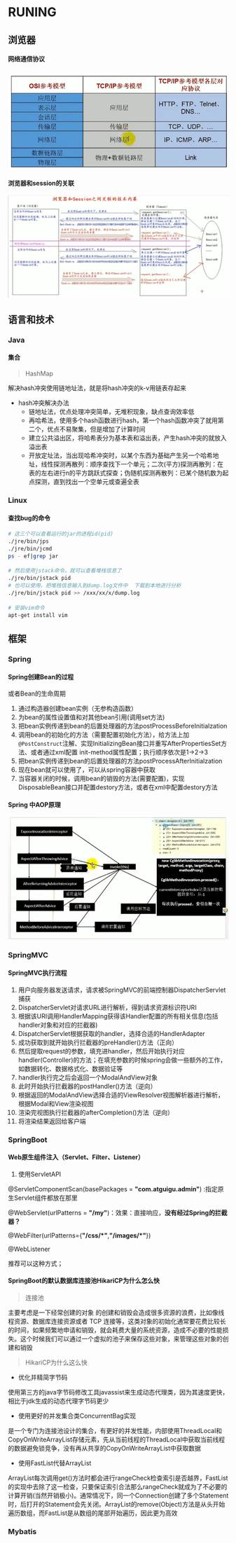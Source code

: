 # RUNING 

## 浏览器

#### 网络通信协议

![image-20220802175554357](images/run.assets/image-20220802175554357.png)

#### 浏览器和session的关联

![image-20220802175529439](images/run.assets/image-20220802175529439.png)



## 语言和技术

### Java

#### 集合

> HashMap

解决hash冲突使用链地址法，就是将hash冲突的k-v用链表存起来

* hash冲突解决办法
  * 链地址法，优点处理冲突简单，无堆积现象，缺点查询效率低
  * 再哈希法，使用多个hash函数进行hash，第一个hash函数冲突了就用第二个，优点不易聚集，但是增加了计算时间
  * 建立公共溢出区，将哈希表分为基本表和溢出表，产生hash冲突的就放入溢出表
  * 开放定址法，当出现哈希冲突时，以某个东西为基础产生另一个哈希地址，线性探测再散列：顺序查找下一个单元；二次(平方)探测再散列：在表的左右进行n的平方跳跃式探查；伪随机探测再散列：已某个随机数为起点探测，直到找出一个空单元或查遍全表

### Linux

#### 查找bug的命令

```bash
# 这三个可以查看运行的jar的进程id(pid)
./jre/bin/jps
./jre/bin/jcmd
ps - ef|grep jar

# 然后使用jstack命令，就可以查看堆栈信息了
./jre/bin/jstack pid
# 也可以使用，把堆栈信息输入到dump.log文件中  下载到本地进行分析
./jre/bin/jstack pid >> /xxx/xx/x/dump.log

# 安装vim命令
apt-get install vim
```



## 框架

### Spring

#### Spring创建Bean的过程

或者Bean的生命周期

1. 通过构造器创建bean实例（无参构造函数）
2. 为bean的属性设置值和对其他bean引用(调用set方法)
3. 把bean实例传递到bean的后置处理器的方法postProcessBeforeInitialzation
4. 调用bean的初始化的方法（需要配置初始化方法），给方法上加`@PostConstruct`注解、实现InitializingBean接口并重写AfterPropertiesSet方法、或者通过xml配置 init-method属性配置；执行顺序依次是1->2->3
5. 把bean实例传递到bean的后置处理器的方法postProcessAfterInitialzation
6. 现在bean就可以使用了，可以从spring容器中获取
7. 当容器关闭的时候，调用bean的销毁的方法(需要配置)，实现DisposableBean接口并配置destory方法，或者在xml中配置destory方法

#### Spring 中AOP原理

![image-20220802180926241](images/run.assets/image-20220802180926241.png)



### SpringMVC

#### SpringMVC执行流程

1. 用户向服务器发送请求，请求被SpringMVC的前端控制器DispatcherServlet捕获
2. DispatcherServlet对请求URL进行解析，得到请求资源标识符URI
3. 根据该URI调用HandlerMapping获得该Handler配置的所有相关信息(包括handler对象和对应的拦截器)
4. DispatcherServlet根据获取的handler，选择合适的HandlerAdapter
5. 成功获取到就开始执行拦截器的preHandler()方法（正向）
6. 然后提取request的参数，填充进handler，然后开始执行对应handler(Controller)的方法；在填充参数的时候spring会做一些额外的工作，如数据转化、数据格式化、数据验证等
7. handler执行完之后会返回一个ModalAndView对象
8. 此时开始执行拦截器的postHandler()方法（逆向）
9. 根据返回的ModalAndView选择合适的ViewResolver视图解析器进行解析，根据Modal和View渲染视图
10. 渲染完视图执行拦截器的afterCompletion()方法（逆向）
11. 将渲染结果返回给客户端

### SpringBoot

#### Web原生组件注入（Servlet、Filter、Listener）

1. 使用ServletAPI

@ServletComponentScan(basePackages = **"com.atguigu.admin"**) :指定原生Servlet组件都放在那里

@WebServlet(urlPatterns = **"/my"**)：效果：直接响应，**没有经过Spring的拦截器？**

@WebFilter(urlPatterns={**"/css/\*"**,**"/images/\*"**})

@WebListener



推荐可以这种方式；



#### SpringBoot的默认数据库连接池HikariCP为什么怎么快

> 连接池

主要考虑是一下经常创建的对象 的创建和销毁会造成很多资源的浪费，比如像线程资源、数据库连接资源或者 TCP 连接等，这类对象的初始化通常要花费比较长的时间，如果频繁地申请和销毁，就会耗费大量的系统资源，造成不必要的性能损失。这个时候我们可以通过一个虚拟的池子来保存这些对象，来管理这些对象的创建和销毁

>HikariCP为什么这么快

* 优化并精简字节码

使用第三方的java字节码修改工具javassist来生成动态代理类，因为其速度更快，相比于jdk生成的动态代理字节码更少

* 使用更好的并发集合类ConcurrentBag实现

是一个专门为连接池设计的集合，有更好的并发性能，内部使用ThreadLocal和CopyOnWriteArrayList存储元素，先从当前线程的ThreadLocal中获取当前线程的数据避免锁竞争，没有再从共享的CopyOnWriteArrayList中获取数据

* 使用FastList代替ArrayList

ArrayList每次调用get()方法时都会进行rangeCheck检查索引是否越界，FastList的实现中去除了这一检查，只要保证索引合法那么rangeCheck就成为了不必要的计算开销(当然开销极小)。通常情况下，同一个Connection创建了多个Statement时，后打开的Statement会先关闭。ArrayList的remove(Object)方法是从头开始遍历数组，而FastList是从数组的尾部开始遍历，因此更为高效

### Mybatis



